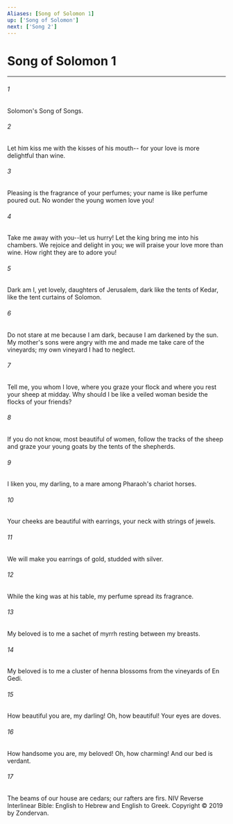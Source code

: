 ```yaml
---
Aliases: [Song of Solomon 1]
up: ['Song of Solomon']
next: ['Song 2']
---
```

# Song of Solomon 1

***


###### 1 
Solomon's Song of Songs. 

###### 2 
Let him kiss me with the kisses of his mouth-- for your love is more delightful than wine. 

###### 3 
Pleasing is the fragrance of your perfumes; your name is like perfume poured out. No wonder the young women love you! 

###### 4 
Take me away with you--let us hurry! Let the king bring me into his chambers. We rejoice and delight in you; we will praise your love more than wine. How right they are to adore you! 

###### 5 
Dark am I, yet lovely, daughters of Jerusalem, dark like the tents of Kedar, like the tent curtains of Solomon. 

###### 6 
Do not stare at me because I am dark, because I am darkened by the sun. My mother's sons were angry with me and made me take care of the vineyards; my own vineyard I had to neglect. 

###### 7 
Tell me, you whom I love, where you graze your flock and where you rest your sheep at midday. Why should I be like a veiled woman beside the flocks of your friends? 

###### 8 
If you do not know, most beautiful of women, follow the tracks of the sheep and graze your young goats by the tents of the shepherds. 

###### 9 
I liken you, my darling, to a mare among Pharaoh's chariot horses. 

###### 10 
Your cheeks are beautiful with earrings, your neck with strings of jewels. 

###### 11 
We will make you earrings of gold, studded with silver. 

###### 12 
While the king was at his table, my perfume spread its fragrance. 

###### 13 
My beloved is to me a sachet of myrrh resting between my breasts. 

###### 14 
My beloved is to me a cluster of henna blossoms from the vineyards of En Gedi. 

###### 15 
How beautiful you are, my darling! Oh, how beautiful! Your eyes are doves. 

###### 16 
How handsome you are, my beloved! Oh, how charming! And our bed is verdant. 

###### 17 
The beams of our house are cedars; our rafters are firs. NIV Reverse Interlinear Bible: English to Hebrew and English to Greek. Copyright © 2019 by Zondervan.

